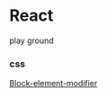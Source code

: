 # React

play ground

### css

[Block-element-modifier](https://sparkbox.com/foundry/bem_by_example)
